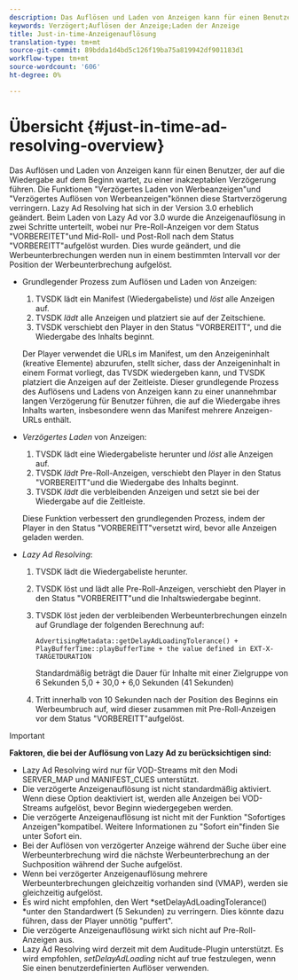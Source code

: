 ```yaml
---
description: Das Auflösen und Laden von Anzeigen kann für einen Benutzer, der auf die Wiedergabe auf dem Beginn wartet, zu einer inakzeptablen Verzögerung führen. Die Funktionen "Verzögertes Laden von Werbeanzeigen"und "Verzögertes Auflösen von Werbeanzeigen"können diese Startverzögerung verringern. Lazy Ad Resolving hat sich in der Version 3.0 erheblich geändert. Beim Laden von Lazy Ad vor 3.0 wurde die Anzeigenauflösung in zwei Schritte unterteilt, wobei nur Pre-Roll-Anzeigen vor dem Status "VORBEREITET"und Mid-Roll- und Post-Roll nach dem Status "VORBEREITT"aufgelöst wurden. Dies wurde geändert, und die Werbeunterbrechungen werden nun in einem bestimmten Intervall vor der Position der Werbeunterbrechung aufgelöst.
keywords: Verzögert;Auflösen der Anzeige;Laden der Anzeige
title: Just-in-time-Anzeigenauflösung
translation-type: tm+mt
source-git-commit: 89bdda1d4bd5c126f19ba75a819942df901183d1
workflow-type: tm+mt
source-wordcount: '606'
ht-degree: 0%

---
```



# Übersicht {#just-in-time-ad-resolving-overview}

Das Auflösen und Laden von Anzeigen kann für einen Benutzer, der auf die Wiedergabe auf dem Beginn wartet, zu einer inakzeptablen Verzögerung führen. Die Funktionen &quot;Verzögertes Laden von Werbeanzeigen&quot;und &quot;Verzögertes Auflösen von Werbeanzeigen&quot;können diese Startverzögerung verringern. Lazy Ad Resolving hat sich in der Version 3.0 erheblich geändert. Beim Laden von Lazy Ad vor 3.0 wurde die Anzeigenauflösung in zwei Schritte unterteilt, wobei nur Pre-Roll-Anzeigen vor dem Status &quot;VORBEREITET&quot;und Mid-Roll- und Post-Roll nach dem Status &quot;VORBEREITT&quot;aufgelöst wurden. Dies wurde geändert, und die Werbeunterbrechungen werden nun in einem bestimmten Intervall vor der Position der Werbeunterbrechung aufgelöst.

* Grundlegender Prozess zum Auflösen und Laden von Anzeigen:

   1. TVSDK lädt ein Manifest (Wiedergabeliste) und *löst* alle Anzeigen auf.
   1. TVSDK *lädt* alle Anzeigen und platziert sie auf der Zeitschiene.
   1. TVSDK verschiebt den Player in den Status &quot;VORBEREITT&quot;, und die Wiedergabe des Inhalts beginnt.

   Der Player verwendet die URLs im Manifest, um den Anzeigeninhalt (kreative Elemente) abzurufen, stellt sicher, dass der Anzeigeninhalt in einem Format vorliegt, das TVSDK wiedergeben kann, und TVSDK platziert die Anzeigen auf der Zeitleiste. Dieser grundlegende Prozess des Auflösens und Ladens von Anzeigen kann zu einer unannehmbar langen Verzögerung für Benutzer führen, die auf die Wiedergabe ihres Inhalts warten, insbesondere wenn das Manifest mehrere Anzeigen-URLs enthält.

* *Verzögertes Laden* von Anzeigen:

   1. TVSDK lädt eine Wiedergabeliste herunter und *löst* alle Anzeigen auf.
   1. TVSDK *lädt* Pre-Roll-Anzeigen, verschiebt den Player in den Status &quot;VORBEREITT&quot;und die Wiedergabe des Inhalts beginnt.
   1. TVSDK *lädt* die verbleibenden Anzeigen und setzt sie bei der Wiedergabe auf die Zeitleiste.

   Diese Funktion verbessert den grundlegenden Prozess, indem der Player in den Status &quot;VORBEREITT&quot;versetzt wird, bevor alle Anzeigen geladen werden.

* *Lazy Ad Resolving*:

   1. TVSDK lädt die Wiedergabeliste herunter.
   1. TVSDK löst und lädt alle Pre-Roll-Anzeigen, verschiebt den Player in den Status &quot;VORBEREITT&quot;und die Inhaltswiedergabe beginnt.
   1. TVSDK löst jeden der verbleibenden Werbeunterbrechungen einzeln auf Grundlage der folgenden Berechnung auf:

      `AdvertisingMetadata::getDelayAdLoadingTolerance() + PlayBufferTime::playBufferTime + the value defined in EXT-X-TARGETDURATION`

      Standardmäßig beträgt die Dauer für Inhalte mit einer Zielgruppe von 6 Sekunden 5,0 + 30,0 + 6,0 Sekunden (41 Sekunden)

   1. Tritt innerhalb von 10 Sekunden nach der Position des Beginns ein Werbeumbruch auf, wird dieser zusammen mit Pre-Roll-Anzeigen vor dem Status &quot;VORBEREITT&quot;aufgelöst.

>[!IMPORTANT]
>
>**Faktoren, die bei der Auflösung von Lazy Ad zu berücksichtigen sind:**
>
>* Lazy Ad Resolving wird nur für VOD-Streams mit den Modi SERVER_MAP und MANIFEST_CUES unterstützt.
>* Die verzögerte Anzeigenauflösung ist nicht standardmäßig aktiviert. Wenn diese Option deaktiviert ist, werden alle Anzeigen bei VOD-Streams aufgelöst, bevor Beginn wiedergegeben werden.
>* Die verzögerte Anzeigenauflösung ist nicht mit der Funktion &quot;Sofortiges Anzeigen&quot;kompatibel. Weitere Informationen zu &quot;Sofort ein&quot;finden Sie unter Sofort ein.
>* Bei der Auflösen von verzögerter Anzeige während der Suche über eine Werbeunterbrechung wird die nächste Werbeunterbrechung an der Suchposition während der Suche aufgelöst.
>* Wenn bei verzögerter Anzeigenauflösung mehrere Werbeunterbrechungen gleichzeitig vorhanden sind (VMAP), werden sie gleichzeitig aufgelöst.
>* Es wird nicht empfohlen, den Wert *setDelayAdLoadingTolerance() *unter den Standardwert (5 Sekunden) zu verringern. Dies könnte dazu führen, dass der Player unnötig &quot;puffert&quot;.
>* Die verzögerte Anzeigenauflösung wirkt sich nicht auf Pre-Roll-Anzeigen aus.
>* Lazy Ad Resolving wird derzeit mit dem Auditude-Plugin unterstützt. Es wird empfohlen, *setDelayAdLoading* nicht auf true festzulegen, wenn Sie einen benutzerdefinierten Auflöser verwenden.

>


